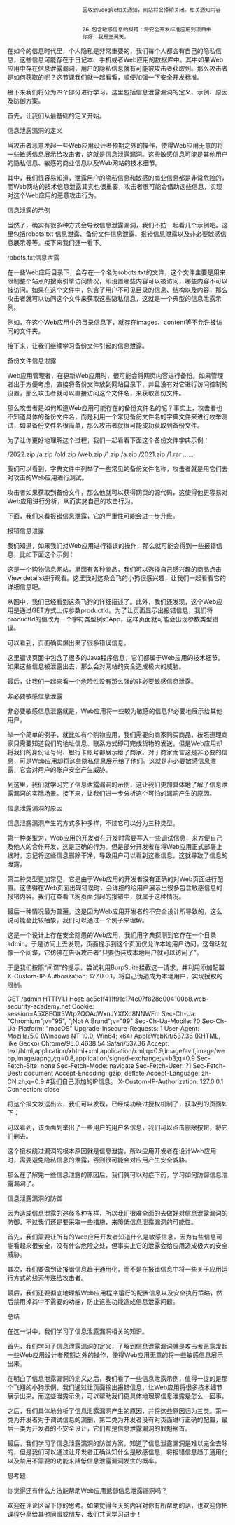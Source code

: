 
                            
                            因收到Google相关通知，网站将会择期关闭。相关通知内容
                            
                            
                            26 包含敏感信息的报错：将安全开发标准应用到项目中
                            你好，我是王昊天。

在如今的信息时代里，个人隐私是非常重要的，我们每个人都会有自己的隐私信息，这些信息可能存在于日记本、手机或者Web应用的数据库中。其中如果Web应用中存在信息泄露漏洞，用户的隐私信息就有可能被攻击者获取到。那么攻击者是如何获取的呢？这节课我们就一起看看，顺便加强一下安全开发标准。

接下来我们将分为四个部分进行学习，这里包括信息泄露漏洞的定义、示例、原因及防御方案。



首先，让我们从最基础的定义开始。

信息泄露漏洞的定义

当攻击者恶意发起一些Web应用设计者预期之外的操作，使得Web应用无意的将一些敏感信息展示给攻击者，这就是信息泄露漏洞。这些敏感信息可能是其他用户的隐私信息、敏感的商业信息以及Web网站的技术细节。

其中，我们很容易知道，泄露用户的隐私信息和敏感的商业信息都是非常危险的，而Web网站的技术信息泄露其实也很重要，攻击者很可能会借助这些信息，实现对这个Web应用的恶意攻击行为。

信息泄露的示例

当然了，确实有很多种方式会导致信息泄露漏洞，我们不妨一起看几个示例吧。这里包括robots.txt 信息泄露、备份文件信息泄露、报错信息泄露以及非必要敏感信息展示等等。接下来我们逐一看下。



robots.txt信息泄露

在一些Web应用目录下，会存在一个名为robots.txt的文件，这个文件主要是用来限制整个站点的搜索引擎访问情况，即设置哪些内容可以被访问，哪些内容不可以被访问。如果在这个文件中，包含了用户不可见目录的信息、结构以及内容，那么攻击者就可以访问这个文件来获取这些隐私信息，这就是一个典型的信息泄露示例。

例如，在这个Web应用中的目录信息下，就存在images、content等不允许被访问的文件夹。



接下来，让我们继续学习备份文件引起的信息泄露。

备份文件信息泄露

Web应用管理者，在更新Web应用时，很可能会将网页内容进行备份。如果管理者出于方便考虑，直接将备份文件放到网站目录下，并且没有对它进行访问控制的设置，那么攻击者就可以直接访问这个文件名，来获取备份文件。

那么攻击者是如何知道Web应用可能存在的备份文件名的呢？事实上，攻击者也不知道具体的备份文件名，而是利用一个常见备份文件名的字典文件来进行枚举测试，如果备份文件名很简单，那么攻击者就很可能成功获取到备份文件。

为了让你更好地理解这个过程，我们一起看看下面这个备份文件字典示例：

/2022.zip
/a.zip
/old.zip
/web.zip
/1.zip
/a.zip
/2021.zip
/1.rar
......


我们可以看到，字典文件中列举了一些常见的备份文件名称，攻击者就是用它们去对攻击的Web应用进行测试。

攻击者如果获取到备份文件，那么他就可以获得网页的源代码，这使得他更容易对Web应用进行分析，从而实施自己的攻击行为。

下面，我们来看报错信息泄露，它的严重性可能会进一步升级。

报错信息泄露

我们知道，如果我们对Web应用进行错误的操作，那么就可能会得到一些报错信息，比如下面这个示例：



这是一个购物信息网站，里面有各种商品，我们可以选择自己感兴趣的商品点击View details进行观看。这里我对这条会飞的小狗很感兴趣，让我们一起看看它的详细信息吧。



从图中，我们已经看到这条飞狗的详细描述了。此外，我们还发现，这个Web应用是通过GET方式上传参数productId。为了让页面显示出报错信息，我们将productId的值改为一个字符类型例如App，这样页面就可能会出现参数类型错误。

可以看到，页面确实爆出来了很多错误信息。



这里错误页面中包含了很多的Java程序信息，它们都属于Web应用的技术细节。如果这些信息被泄露出去，那么会对网站的安全造成极大的威胁。

最后，让我们一起来看一个危险性没有那么强的非必要敏感信息泄露。

非必要敏感信息泄露

非必要敏感信息泄露就是，Web应用将一些较为敏感的信息非必要地展示给其他用户。

举一个简单的例子，就比如有个购物应用，我们需要向商家购买商品，按照道理商家只需要知道我们的地址信息、联系方式即可完成货物的发送，但是Web应用却将我们的身份证号码、银行卡账号都展示给了商家。对于商家而言这是非必要的信息，可是Web应用却将这些隐私信息展示给了他们。这就是非必要敏感信息泄露，它会对用户的账户安全产生威胁。

到这里，我们就学习完了信息泄露漏洞的示例，这让我们更加具体地了解了信息泄露漏洞的实际场景。接下来，让我们进一步分析这个可怕的漏洞产生的原因。

信息泄露漏洞的原因

信息泄露漏洞产生的方式多种多样，不过它可以分为三种类型。

第一种类型为，Web应用的开发者在开发时需要写入一些调试信息，来方便自己及他人的合作开发，这是正确的行为。但是部分开发者在将Web应用正式部署上线时，忘记将这些信息删除干净，导致用户可以看到这些信息，这就导致了信息的泄露。

第二种类型更加常见，它是由于Web应用的开发者没有正确的对Web页面进行配置。这使得在Web页面出现错误时，会详细的给用户展示出很多包含敏感信息的报错内容。我们在查看飞狗页面引起的报错中，就属于这种情况。

最后一种情况最为普遍，这是因为Web应用开发者的不安全设计所导致的，这么说可能会比较抽象，我们可以通过一个例子来理解。



这是一个设计上存在安全隐患的Web应用，我们用字典探测到它存在一个目录admin。于是访问上去发现，页面提示到这个页面仅允许本地用户访问，这句话就像一个间谍，它仿佛在告诉攻击者“只要伪装成本地用户就可以访问了”。

于是我们按照“间谍”的提示，尝试利用BurpSuite拦截这一请求，并利用添加配置 X-Custom-IP-Authorization: 127.0.0.1，将自己伪造成为本地用户，实现授权的限制。

GET /admin HTTP/1.1
Host: ac5c1f411f91c174c07f828d004100b8.web-security-academy.net
Cookie: session=A5X8EOtt3Wtp2QOAoWxnJYXfXd8NNWFm
Sec-Ch-Ua: "Chromium";v="95", ";Not A Brand";v="99"
Sec-Ch-Ua-Mobile: ?0
Sec-Ch-Ua-Platform: "macOS"
Upgrade-Insecure-Requests: 1
User-Agent: Mozilla/5.0 (Windows NT 10.0; Win64; x64) AppleWebKit/537.36 (KHTML, like Gecko) Chrome/95.0.4638.54 Safari/537.36
Accept: text/html,application/xhtml+xml,application/xml;q=0.9,image/avif,image/webp,image/apng,*/*;q=0.8,application/signed-exchange;v=b3;q=0.9
Sec-Fetch-Site: none
Sec-Fetch-Mode: navigate
Sec-Fetch-User: ?1
Sec-Fetch-Dest: document
Accept-Encoding: gzip, deflate
Accept-Language: zh-CN,zh;q=0.9
#我们自己添加的IP信息。
X-Custom-IP-Authorization: 127.0.0.1
Connection: close


将这个报文发送出去，我们可以发现，已经成功绕过授权机制了，获取到的页面如下：



可以看到，该页面列举出了一些用户的用户名信息，我们可以点击删除按钮，将它们删去。

这个授权绕过漏洞的根本原因就是信息泄露，所以应用开发者在设计Web应用时，需要避免隐私信息的泄露，否则很可能会对应用产生安全威胁。

那么在了解完一些信息泄露的原因后，我们就可以对症下药，学习如何防御信息泄露漏洞了。

信息泄露漏洞的防御

因为造成信息泄露的途径多种多样，所以我们很难全面的去做好对信息泄露漏洞的防御。不过我们还是要采取一些措施，来降低信息泄露漏洞的可能性。

首先，我们需要让所有的Web应用开发者知道什么是敏感信息，因为有些信息可能看起来很安全，没有什么危险之处，但事实上它的泄露会给应用造成极大的安全威胁。

其次，我们要做到让报错信息趋于通用化，而不是在报错信息中将一些关于应用运行方式的线索传递给攻击者。

最后，我们还要彻底地理解Web应用程序运行的配置信息以及安全执行策略，然后禁用掉其中不需要的功能，防止这些功能造成信息泄露问题。

总结

在这一讲中，我们学习了信息泄露漏洞相关的知识。

首先，我们学习了信息泄露漏洞的定义，了解到信息泄露漏洞就是攻击者恶意发起一些Web应用设计者预期之外的操作，使得Web应用无意的将一些敏感信息展示出来。

在明白了信息泄露漏洞的定义之后，我们看了一些信息泄露示例，值得一提的是那个飞翔的小狗示例，我们通过让页面输出报错信息，让Web应用将很多技术细节展示出来。而这些泄露示例，可以帮助我们更具体地理解信息泄露是怎么一回事。

之后，我们具体地分析了信息泄露漏洞产生的原因，并将这些原因归为三类。第一类为开发者对于调试信息的漏删，第二类为开发者没有对页面进行正确的配置，最后一类为开发者的不安全设计，它们都是信息泄露漏洞的罪魁祸首。

最后，我们学习了信息泄露漏洞的防御方案，知道了信息泄露漏洞是难以完全去除的，但是我们可以通过让开发者正确认知什么是敏感信息，将报错信息趋于通用化以及禁用不需要的功能来降低信息泄露漏洞发生的概率。

思考题

你觉得还有什么方法能帮助Web应用抵御信息泄露漏洞吗？

欢迎在评论区留下你的思考。如果觉得今天的内容对你有所帮助的话，也欢迎你把课程分享给其他同事或朋友，我们共同学习进步！

                        
                        
                            